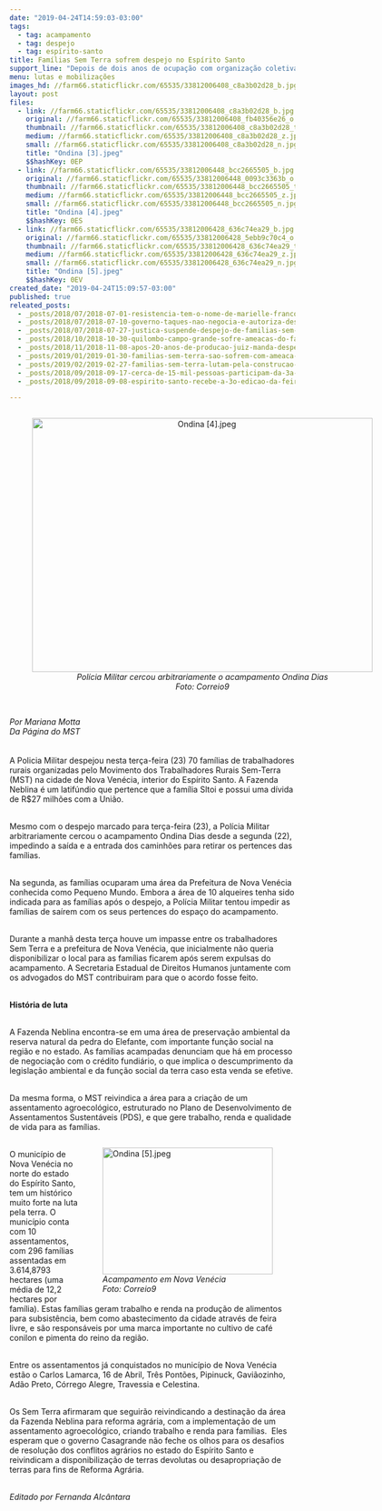 ```yaml
---
date: "2019-04-24T14:59:03-03:00"
tags:
  - tag: acampamento
  - tag: despejo
  - tag: espírito-santo
title: Famílias Sem Terra sofrem despejo no Espírito Santo
support_line: "Depois de dois anos de ocupação com organização coletiva e produção de alimentos, as famílias de agricultores foram retiradas da área abandonada"
menu: lutas e mobilizações
images_hd: //farm66.staticflickr.com/65535/33812006408_c8a3b02d28_b.jpg
layout: post
files:
  - link: //farm66.staticflickr.com/65535/33812006408_c8a3b02d28_b.jpg
    original: //farm66.staticflickr.com/65535/33812006408_fb40356e26_o.jpg
    thumbnail: //farm66.staticflickr.com/65535/33812006408_c8a3b02d28_t.jpg
    medium: //farm66.staticflickr.com/65535/33812006408_c8a3b02d28_z.jpg
    small: //farm66.staticflickr.com/65535/33812006408_c8a3b02d28_n.jpg
    title: "Ondina [3].jpeg"
    $$hashKey: 0EP
  - link: //farm66.staticflickr.com/65535/33812006448_bcc2665505_b.jpg
    original: //farm66.staticflickr.com/65535/33812006448_0093c3363b_o.jpg
    thumbnail: //farm66.staticflickr.com/65535/33812006448_bcc2665505_t.jpg
    medium: //farm66.staticflickr.com/65535/33812006448_bcc2665505_z.jpg
    small: //farm66.staticflickr.com/65535/33812006448_bcc2665505_n.jpg
    title: "Ondina [4].jpeg"
    $$hashKey: 0ES
  - link: //farm66.staticflickr.com/65535/33812006428_636c74ea29_b.jpg
    original: //farm66.staticflickr.com/65535/33812006428_5ebb9c70c4_o.jpg
    thumbnail: //farm66.staticflickr.com/65535/33812006428_636c74ea29_t.jpg
    medium: //farm66.staticflickr.com/65535/33812006428_636c74ea29_z.jpg
    small: //farm66.staticflickr.com/65535/33812006428_636c74ea29_n.jpg
    title: "Ondina [5].jpeg"
    $$hashKey: 0EV
created_date: "2019-04-24T15:09:57-03:00"
published: true
releated_posts:
  - _posts/2018/07/2018-07-01-resistencia-tem-o-nome-de-marielle-franco.md
  - _posts/2018/07/2018-07-10-governo-taques-nao-negocia-e-autoriza-despejos-em-areas-publicas.md
  - _posts/2018/07/2018-07-27-justica-suspende-despejo-de-familias-sem-terra-em-sao-gabriel-no-rs.md
  - _posts/2018/10/2018-10-30-quilombo-campo-grande-sofre-ameacas-do-fascismo.md
  - _posts/2018/11/2018-11-08-apos-20-anos-de-producao-juiz-manda-despejar-as-familias-do-acampamento-quilombo-campo-grande.md
  - _posts/2019/01/2019-01-30-familias-sem-terra-sao-sofrem-com-ameaca-de-despejo-em-tocantis.md
  - _posts/2019/02/2019-02-27-familias-sem-terra-lutam-pela-construcao-de-unidade-pedagogica-em-macae.md
  - _posts/2018/09/2018-09-17-cerca-de-15-mil-pessoas-participam-da-3a-feira-estadual-da-reforma-agraria-no-es.md
  - _posts/2018/09/2018-09-08-espirito-santo-recebe-a-3o-edicao-da-feira-estadual-da-reforma-agraria.md

---
```

<div style="text-align:center">
<figure class="image" style="display:inline-block"><img alt="Ondina [4].jpeg" height="447" src="//farm66.staticflickr.com/65535/33812006448_bcc2665505_b.jpg" width="600" />
<figcaption><em>Pol&iacute;cia Militar cercou </em><em>arbitrariamente </em><em>o acampamento Ondina Dias<br />
Foto: Correio9</em></figcaption>
</figure>
</div>

<p><br />
<em>Por Mariana Motta<br />
Da P&aacute;gina do MST</em><br />
<br />
<br />
A Policia Militar despejou nesta ter&ccedil;a-feira (23) 70 fam&iacute;lias de trabalhadores rurais organizadas pelo Movimento dos Trabalhadores Rurais Sem-Terra (MST) na cidade de Nova Ven&eacute;cia, interior do Esp&iacute;rito Santo. A Fazenda Neblina &eacute; um latif&uacute;ndio que pertence que a fam&iacute;lia Sltoi e possui uma d&iacute;vida de R$27 milh&otilde;es com a Uni&atilde;o.</p>

<p><br />
Mesmo com o despejo marcado para ter&ccedil;a-feira (23), a Pol&iacute;cia Militar arbitrariamente cercou o acampamento Ondina Dias desde a segunda (22), impedindo a sa&iacute;da e a entrada dos caminh&otilde;es para retirar os pertences das fam&iacute;lias.</p>

<p><br />
Na segunda, as fam&iacute;lias ocuparam uma &aacute;rea da Prefeitura de Nova Ven&eacute;cia conhecida como Pequeno Mundo. Embora a &aacute;rea de 10 alqueires tenha sido indicada para as fam&iacute;lias ap&oacute;s o despejo, a Pol&iacute;cia Militar tentou impedir as fam&iacute;lias de sa&iacute;rem com os seus pertences do espa&ccedil;o do acampamento.</p>

<p><br />
Durante a manh&atilde; desta ter&ccedil;a houve um impasse entre os trabalhadores Sem Terra e a prefeitura de Nova Ven&eacute;cia, que inicialmente n&atilde;o queria disponibilizar o local para as fam&iacute;lias ficarem ap&oacute;s serem expulsas do acampamento. A Secretaria Estadual de Direitos Humanos juntamente com os advogados do MST contribuiram para que o acordo fosse feito.</p>

<p><br />
<strong>Hist&oacute;ria de luta</strong></p>

<p><br />
A Fazenda Neblina encontra-se em uma &aacute;rea de preserva&ccedil;&atilde;o ambiental da reserva natural da pedra do Elefante, com importante fun&ccedil;&atilde;o social na regi&atilde;o e no estado. As fam&iacute;lias acampadas denunciam que h&aacute; em processo de negocia&ccedil;&atilde;o com o cr&eacute;dito fundi&aacute;rio, o que implica o descumprimento da legisla&ccedil;&atilde;o ambiental e da fun&ccedil;&atilde;o social da terra caso esta venda se efetive.</p>

<p><br />
Da mesma forma, o MST reivindica a &aacute;rea para a cria&ccedil;&atilde;o de um assentamento agroecol&oacute;gico, estruturado no Plano de Desenvolvimento de Assentamentos Sustent&aacute;veis (PDS), e que gere trabalho, renda e qualidade de vida para as fam&iacute;lias.</p>

<figure class="image" style="float:right"><img alt="Ondina [5].jpeg" height="223" src="//farm66.staticflickr.com/65535/33812006428_636c74ea29_b.jpg" width="300" />
<figcaption><em>Acampamento em Nova Ven&eacute;cia<br />
Foto: Correio9</em></figcaption>
</figure>

<p><br />
O munic&iacute;pio de Nova Ven&eacute;cia no norte do estado do Esp&iacute;rito Santo, tem um hist&oacute;rico muito forte na luta pela terra. O munic&iacute;pio conta com 10 assentamentos, com 296 fam&iacute;lias assentadas em 3.614,8793 hectares (uma m&eacute;dia de 12,2 hectares por fam&iacute;lia). Estas fam&iacute;lias geram trabalho e renda na produ&ccedil;&atilde;o de alimentos para subsist&ecirc;ncia, bem como abastecimento da cidade atrav&eacute;s de feira livre, e s&atilde;o respons&aacute;veis por uma marca importante no cultivo de caf&eacute; conilon e pimenta do reino da regi&atilde;o.</p>

<p><br />
Entre os assentamentos j&aacute; conquistados no munic&iacute;pio de Nova Ven&eacute;cia est&atilde;o o Carlos Lamarca, 16 de Abril, Tr&ecirc;s Pont&otilde;es, Pipinuck, Gavi&atilde;ozinho, Ad&atilde;o Preto, C&oacute;rrego Alegre, Travessia e Celestina.</p>

<p><br />
Os Sem Terra afirmaram que seguir&atilde;o reivindicando a destina&ccedil;&atilde;o da &aacute;rea da&nbsp;Fazenda Neblina para reforma agr&aacute;ria, com a implementa&ccedil;&atilde;o de um assentamento agroecol&oacute;gico, criando trabalho e renda para fam&iacute;lias.&nbsp; Eles esperam que o governo Casagrande n&atilde;o feche os olhos para os desafios de resolu&ccedil;&atilde;o dos conflitos agr&aacute;rios no estado do Esp&iacute;rito Santo e reivindicam a disponibiliza&ccedil;&atilde;o de terras devolutas ou desapropria&ccedil;&atilde;o de terras para fins de Reforma Agr&aacute;ria.</p>

<p><br />
<em>Editado por Fernanda Alc&acirc;ntara</em></p>

<p>&nbsp;</p>
